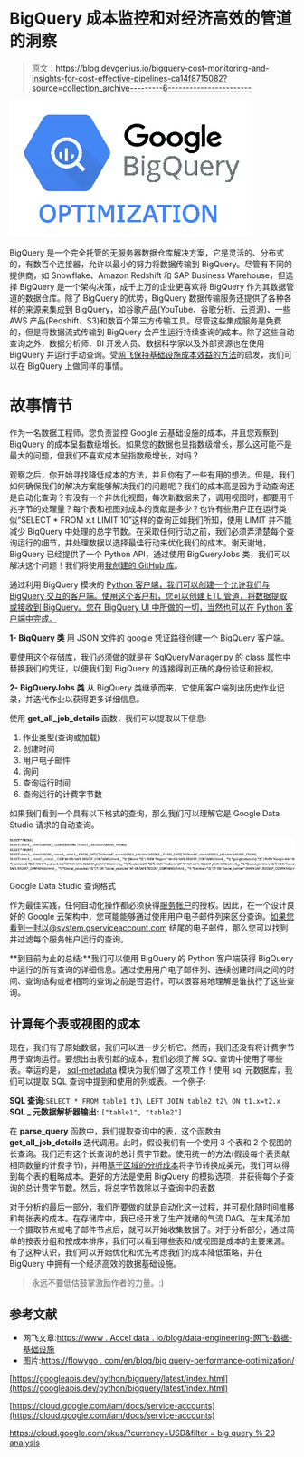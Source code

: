 # BigQuery 成本监控和对经济高效的管道的洞察

> 原文：<https://blog.devgenius.io/bigquery-cost-monitoring-and-insights-for-cost-effective-pipelines-ca14f8715082?source=collection_archive---------6----------------------->

![](img/d8daa2172d591b33e286573322f76efc.png)

BigQuery 是一个完全托管的无服务器数据仓库解决方案，它是灵活的、分布式的，有数百个连接器，允许以最小的努力将数据传输到 BigQuery。尽管有不同的提供商，如 Snowflake、Amazon Redshift 和 SAP Business Warehouse，但选择 BigQuery 是一个架构决策，成千上万的企业更喜欢将 BigQuery 作为其数据管道的数据仓库。除了 BigQuery 的优势，BigQuery 数据传输服务还提供了各种各样的来源来集成到 BigQuery，如谷歌产品(YouTube、谷歌分析、云资源)、一些 AWS 产品(Redshift、S3)和数百个第三方传输工具。尽管这些集成服务是免费的，但是将数据流式传输到 BigQuery 会产生运行持续查询的成本。除了这些自动查询之外，数据分析师、BI 开发人员、数据科学家以及外部资源也在使用 BigQuery 并运行手动查询。受[网飞保持基础设施成本效益的方法](https://www.acceldata.io/blog/data-engineering-netflix-data-infrastructure)的启发，我们可以在 BigQuery 上做同样的事情。

# **故事情节**

作为一名数据工程师，您负责监控 Google 云基础设施的成本，并且您观察到 BigQuery 的成本呈指数级增长。如果您的数据也呈指数级增长，那么这可能不是最大的问题，但我们不喜欢成本呈指数级增长，对吗？

观察之后，你开始寻找降低成本的方法，并且你有了一些有用的想法。但是，我们如何确保我们的解决方案能够解决我们的问题呢？我们的成本高是因为手动查询还是自动化查询？有没有一个非优化视图，每次新数据来了，调用视图时，都要用千兆字节的处理量？每个表和视图对成本的贡献是多少？也许有些用户正在运行类似“SELECT * FROM x.t LIMIT 10”这样的查询正如我们所知，使用 LIMIT 并不能减少 BigQuery 中处理的总字节数。在采取任何行动之前，我们必须弄清楚每个查询运行的细节，并处理数据以选择最佳行动来优化我们的成本。谢天谢地，BigQuery 已经提供了一个 Python API，通过使用 BigQueryJobs 类，我们可以解决这个问题！我们将使用[我创建的 GitHub 库](https://github.com/egehanyorulmaz/BigQuery-Cost-Monitoring-and-Insights-with-Apache-airflow)。

通过利用 BigQuery 模块的 [Python 客户端，我们可以创建一个允许我们与 BigQuery 交互的客户端。使用这个客户机，您可以创建 ETL 管道，将数据提取或接收到 BigQuery。您在 BigQuery UI 中所做的一切，当然也可以在 Python 客户端中完成。](https://googleapis.dev/python/bigquery/latest/index.html)

**1- BigQuery 类**
用 JSON 文件的 google 凭证路径创建一个 BigQuery 客户端。

要使用这个存储库，我们必须做的就是在 SqlQueryManager.py 的 class 属性中替换我们的凭证，以便我们到 BigQuery 的连接得到正确的身份验证和授权。

**2- BigQueryJobs 类**
从 BigQuery 类继承而来，它使用客户端列出历史作业记录，并迭代作业以获得更多详细信息。

使用 **get_all_job_details** 函数，我们可以提取以下信息:

1.  作业类型(查询或加载)
2.  创建时间
3.  用户电子邮件
4.  询问
5.  查询运行时间
6.  查询运行的计费字节数

如果我们看到一个具有以下格式的查询，那么我们可以理解它是 Google Data Studio 请求的自动查询。

![](img/990274ce8691f4c78782fdbb2289cf32.png)

Google Data Studio 查询格式

作为最佳实践，任何自动化操作都必须获得[服务帐户](https://cloud.google.com/iam/docs/service-accounts)的授权。因此，在一个设计良好的 Google 云架构中，您可能能够通过使用用户电子邮件列来区分查询。如果您看到一封以@system.gserviceaccount.com 结尾的电子邮件，那么您可以找到并过滤每个服务帐户运行的查询。

**到目前为止的总结:**我们可以使用 BigQuery 的 Python 客户端获得 BigQuery 中运行的所有查询的详细信息。通过使用用户电子邮件列、连续创建时间之间的时间、查询结构或者相同的查询之前是否运行，可以很容易地理解是谁执行了这些查询。

## 计算每个表或视图的成本

现在，我们有了原始数据，我们可以进一步分析它。然而，我们还没有将计费字节用于查询运行。要想出由表引起的成本，我们必须了解 SQL 查询中使用了哪些表。幸运的是， [sql-metadata](https://pypi.org/project/sql-metadata/) 模块为我们做了这项工作！使用 sql 元数据库，我们可以提取 SQL 查询中提到和使用的列或表。一个例子:

**SQL 查询:**`SELECT * FROM table1 t1\ LEFT JOIN table2 t2\ ON t1.x=t2.x`
**SQL _ 元数据解析器输出:** `["table1", "table2"]`

在 **parse_query** 函数中，我们提取查询中的表，这个函数由 **get_all_job_details** 迭代调用。此时，假设我们有一个使用 3 个表和 2 个视图的长查询。我们还有这个长查询的总计费字节数。使用统一的方法(假设每个表贡献相同数量的计费字节)，并用[基于区域的分析成本](https://cloud.google.com/skus/?currency=USD&filter=bigquery+analysis)将字节转换成美元，我们可以得到每个表的粗略成本。更好的方法是使用 BigQuery 的模拟选项，并获得每个子查询的总计费字节数。然后，将总字节数除以子查询中的表数

对于分析的最后一部分，我们所要做的就是自动化这一过程，并可视化随时间推移和每张表的成本。在存储库中，我已经开发了生产就绪的气流 DAG。在末尾添加一个摄取节点或电子邮件节点后，就可以开始收集数据了。对于分析部分，通过简单的按表分组和按成本排序，我们可以看到哪些表和/或视图是成本的主要来源。有了这种认识，我们可以开始优化和优先考虑我们的成本降低策略，并在 BigQuery 中拥有一个经济高效的数据基础设施。

> 永远不要低估鼓掌激励作者的力量。:)

## **参考文献**

*   网飞文章:[https://www . Accel data . io/blog/data-engineering-网飞-数据-基础设施](https://www.acceldata.io/blog/data-engineering-netflix-data-infrastructure)
*   图片:[https://flowygo . com/en/blog/big query-performance-optimization/](https://flowygo.com/en/blog/bigquery-performance-optimization/)

[https://googleapis.dev/python/bigquery/latest/index.html](https://googleapis.dev/python/bigquery/latest/index.html)

[https://cloud.google.com/iam/docs/service-accounts](https://cloud.google.com/iam/docs/service-accounts)

[https://cloud.google.com/skus/?currency=USD&filter = big query % 20 analysis](https://cloud.google.com/skus/?currency=USD&filter=bigquery%20analysis)